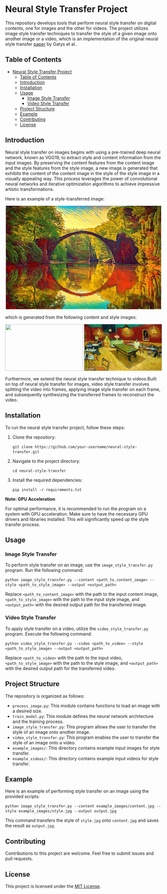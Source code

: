 # Neural Style Transfer Project

This repository develops tools that perform neural style transfer on digital contents, one for images and the other for videos. The project utilizes image style transfer techniques to transfer the style of a given image onto another image or a video, which is an implementation of the original neural style transfer [paper](https://www.cv-foundation.org/openaccess/content_cvpr_2016/papers/Gatys_Image_Style_Transfer_CVPR_2016_paper.pdf) by Gatys et al..

## Table of Contents

- [Neural Style Transfer Project](#neural-style-transfer-project)
  - [Table of Contents](#table-of-contents)
  - [Introduction](#introduction)
  - [Installation](#installation)
  - [Usage](#usage)
    - [Image Style Transfer](#image-style-transfer)
    - [Video Style Transfer](#video-style-transfer)
  - [Project Structure](#project-structure)
  - [Example](#example)
  - [Contributing](#contributing)
  - [License](#license)

## Introduction

Neural style transfer on images begins with using a pre-trained deep neural network, known as VGG19, to extract style and content information from the input images. By preserving the content features from the content image and the style features from the style image, a new image is generated that exhibits the content of the content image in the style of the style image in a visually appealing way. This process leverages the power of convolutional neural networks and iterative optimization algorithms to achieve impressive artistic transformations.

Here is an example of a style-transferred image:

<p align="center"><img src="data/example03/nst-green_bridge-vg_la_cafe-final.jpg" width=500/></p>

which is generated from the following content and style images:

<p align="center">
    <img src="data/example03/green_bridge.jpg" height=150 width=250/>
    <img src="data/example03/vg_la_cafe.jpg" height=150 width=250/>
</p>

Furthermore, we extend the neural style transfer technique to videos.Built on top of neural style transfer for images, video style transfer involves splitting the video into frames, applying image style transfer on each frame, and subsequently synthesizing the transferred frames to reconstruct the video.

## Installation
To run the neural style transfer project, follow these steps:

1. Clone the repository:
   ```
   git clone https://github.com/your-username/neural-style-transfer.git
   ```
2. Navigate to the project directory:
   ```
   cd neural-style-transfer
   ```
3. Install the required dependencies:
   ```
   pip install -r requirements.txt
   ```

**Note: GPU Acceleration**

For optimal performance, it is recommended to run the program on a system with GPU acceleration. Make sure to have the necessary GPU drivers and libraries installed. This will significantly speed up the style transfer process.

## Usage
### Image Style Transfer
To perform style transfer on an image, use the `image_style_transfer.py` program. Run the following command:
```
python image_style_transfer.py --content <path_to_content_image> --style <path_to_style_image> --output <output_path>
```
Replace `<path_to_content_image>` with the path to the input content image, `<path_to_style_image>` with the path to the input style image, and `<output_path>` with the desired output path for the transferred image.

### Video Style Transfer
To apply style transfer on a video, utilize the `video_style_transfer.py` program. Execute the following command:
```
python video_style_transfer.py --video <path_to_video> --style <path_to_style_image> --output <output_path>
```
Replace `<path_to_video>` with the path to the input video, `<path_to_style_image>` with the path to the style image, and `<output_path>` with the desired output path for the transferred video.

## Project Structure
The repository is organized as follows:

- `process_image.py`: This module contains functions to load an image with a desired size.
- `train_model.py`: This module defines the neural network architecture and the training process.
- `image_style_transfer.py`: This program allows the user to transfer the style of an image onto another image.
- `video_style_transfer.py`: This program enables the user to transfer the style of an image onto a video.
- `example_images/`: This directory contains example input images for style transfer.
- `example_videos/`: This directory contains example input videos for style transfer.

## Example
Here is an example of performing style transfer on an image using the provided scripts:

```
python image_style_transfer.py --content example_images/content.jpg --style example_images/style.jpg --output output.jpg
```

This command transfers the style of `style.jpg` onto `content.jpg` and saves the result as `output.jpg`.

## Contributing
Contributions to this project are welcome. Feel free to submit issues and pull requests.

## License
This project is licensed under the [MIT License](LICENSE).